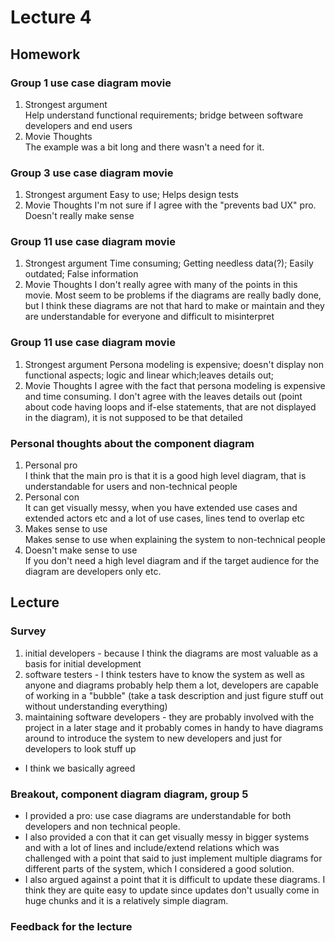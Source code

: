 # Lecture 4
## Homework
### Group 1 use case diagram movie
1. Strongest argument  
Help understand functional requirements; bridge between software developers and end users
2. Movie Thoughts  
The example was a bit long and there wasn't a need for it.
### Group 3 use case diagram movie
1. Strongest argument
Easy to use; Helps design tests
2. Movie Thoughts
I'm not sure if I agree with the "prevents bad UX" pro. Doesn't really make sense
### Group 11 use case diagram movie
1. Strongest argument
Time consuming; Getting needless data(?); Easily outdated; False information
2. Movie Thoughts
I don't really agree with many of the points in this movie. Most seem to be problems if the diagrams are really badly done, but I think these diagrams are not that hard to make or maintain and they are understandable for everyone and difficult to misinterpret
### Group 11 use case diagram movie
1. Strongest argument
Persona modeling is expensive; doesn't display non functional aspects; logic and linear which;leaves details out; 
2. Movie Thoughts
I agree with the fact that persona modeling is expensive and time consuming. I don't agree with the leaves details out (point about code having loops and if-else statements, that are not displayed in the diagram), it is not supposed to be that detailed
### Personal thoughts about the component diagram
1. Personal pro  
I think that the main pro is that it is a good high level diagram, that is understandable for users and non-technical people
2. Personal con  
It can get visually messy, when you have extended use cases and extended actors etc and a lot of use cases, lines tend to overlap etc
3. Makes sense to use  
Makes sense to use when explaining the system to non-technical people
4. Doesn't make sense to use  
If you don't need a high level diagram and if the target audience for the diagram are developers only etc.

## Lecture
### Survey
1. initial developers - because I think the diagrams are most valuable as a basis for initial development
2. software testers - I think testers have to know the system as well as anyone and diagrams probably help them a lot, developers are capable of working in a "bubble" (take a task description and just figure stuff out without understanding everything)
3. maintaining software developers - they are probably involved with the project in a later stage and it probably comes in handy to have diagrams around to introduce the system to new developers and just for developers to look stuff up

* I think we basically agreed 
### Breakout, component diagram diagram, group 5
* I provided a pro: use case diagrams are understandable for both developers and non technical people. 
* I also provided a con that it can get visually messy in bigger systems and with a lot of lines and include/extend relations which was challenged with a point that said to just implement multiple diagrams for different parts of the system, which I considered a good solution. 
* I also argued against a point that it is difficult to update these diagrams. I think they are quite easy to update since updates don't usually come in huge chunks and it is a relatively simple diagram.

### Feedback for the lecture
